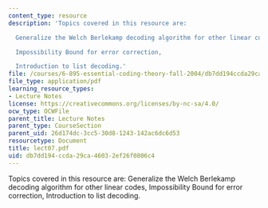 ```yaml
---
content_type: resource
description: 'Topics covered in this resource are:

  Generalize the Welch Berlekamp decoding algorithm for other linear codes,

  Impossibility Bound for error correction,

  Introduction to list decoding.'
file: /courses/6-895-essential-coding-theory-fall-2004/db7dd194ccda29ca46032ef26f0806c4_lect07.pdf
file_type: application/pdf
learning_resource_types:
- Lecture Notes
license: https://creativecommons.org/licenses/by-nc-sa/4.0/
ocw_type: OCWFile
parent_title: Lecture Notes
parent_type: CourseSection
parent_uid: 26d174dc-3cc5-30d8-1243-142ac6dc6d53
resourcetype: Document
title: lect07.pdf
uid: db7dd194-ccda-29ca-4603-2ef26f0806c4
---
```

Topics covered in this resource are:
Generalize the Welch Berlekamp decoding algorithm for other linear codes,
Impossibility Bound for error correction,
Introduction to list decoding.